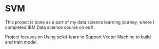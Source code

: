 # SVM
This project is done as a part of my data science learning journey,
where I completed IBM Data science course on edX. 


Project focuses on Using scikit-learn to Support Vector Machine to build and train model.
